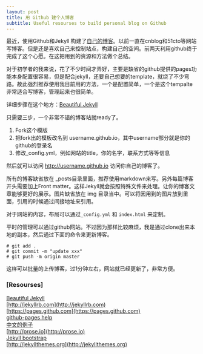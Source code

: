 ```yaml
---
layout: post
title: 用 Github 建个人博客
subtitle: Useful resourses to build personal blog on Github
---
```


最近，使用Github和Jekyll 构建了[自己的博客](http://airzhang23.github.io)。以前一直在cnblog和51cto等网站写博客。但是还是喜欢自己来控制站点，构建自己的空间。前两天利用github终于完成了这个心愿。在这把用到的资源和方法做个总结。

对于初学者的我来说，花了不少时间才弄好，主要是缺省的github提供的pages功能本身配置很容易，但是配合jekyll，还要自己想要的template，就绕了不少弯路。故此强烈推荐使用我目前用的方法，一个是配置简单，一个是这个tempalte非常适合写博客，管理起来也很简单。

详细步骤在这个地方：[Beautiful Jekyll](https://github.com/daattali/beautiful-jekyll)

只需要三步，一个非常不错的博客站就ready了。

1. Fork这个模版
2. 把fork出的模板改名到 username.github.io，其中username部分就是你的github的登录名
3. 修改_config.yml，例如网站的title，你的名字，联系方式等等信息

然后就可以访问 http://username.github.io 访问你自己的博客了。

所有的博客缺省放在 _posts目录里面，推荐使用markdown来写。另外每篇博客开头需要加上Front matter。这样Jekyll就会按照特殊文件来处理。让你的博客文章能够更好的展示。图片缺省放在 img 目录当中。可以将因用到的图片放到里面，引用的时候通过间接地址来引用。

对于网站的内容，布局可以通过`_config.yml` 和 `index.html` 来定制。

平时的管理可以通过github网站。不过因为那样比较麻烦，我是通过clone出来本地的副本，然后通过下面的命令来更新博客。

    # git add .
    # git commit -m "update xxx"
    # git push -m origin master

这样可以批量的上传博客，过1分钟左右，网站就已经更新了，非常方便。

### [Resourses]

[Beautiful Jekyll](https://github.com/daattali/beautiful-jekyll)  
[http://jekyllrb.com](http://jekyllrb.com)  
[https://pages.github.com](https://pages.github.com)  
[github-pages help](https://help.github.com/categories/github-pages-basics/)  
[中文的例子](http://huangziwei.com/tech/blogging-with-git-github-and-jekyll/)  
[http://prose.io](http://prose.io)  
[Jekyll bootstrap](http://jekyllbootstrap.com/usage/jekyll-quick-start.html)  
[http://jekyllthemes.org](http://jekyllthemes.org)
